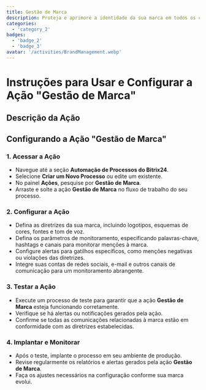 ```yaml
---
title: Gestão de Marca
description: Proteja e aprimore a identidade da sua marca em todos os canais.
categories: 
  - 'category_2'
badges: 
  - 'badge_2'
  - 'badge_3'
avatar: '/activities/BrandManagement.webp'
---
```

# Instruções para Usar e Configurar a Ação "Gestão de Marca"

## Descrição da Ação

## **Configurando a Ação "Gestão de Marca"**

### 1. Acessar a Ação
- Navegue até a seção **Automação de Processos do Bitrix24**.
- Selecione **Criar um Novo Processo** ou edite um existente.
- No painel **Ações**, pesquise por **Gestão de Marca**.
- Arraste e solte a ação **Gestão de Marca** no fluxo de trabalho do seu processo.

### 2. Configurar a Ação
- Defina as diretrizes da sua marca, incluindo logotipos, esquemas de cores, fontes e tom de voz.
- Defina os parâmetros de monitoramento, especificando palavras-chave, hashtags e canais para monitorar menções à marca.
- Configure alertas para gatilhos específicos, como menções negativas ou violações das diretrizes.
- Integre suas contas de redes sociais, e-mail e outros canais de comunicação para um monitoramento abrangente.

### 3. Testar a Ação
- Execute um processo de teste para garantir que a ação **Gestão de Marca** esteja funcionando corretamente.
- Verifique se há alertas ou notificações gerados pela ação.
- Confirme se todas as comunicações relacionadas à marca estão em conformidade com as diretrizes estabelecidas.

### 4. Implantar e Monitorar
- Após o teste, implante o processo em seu ambiente de produção.
- Revise regularmente os relatórios e alertas gerados pela ação **Gestão de Marca**.
- Faça os ajustes necessários na configuração conforme sua marca evolui.